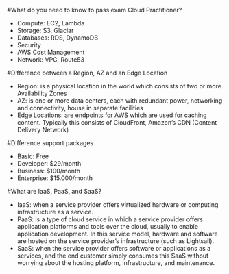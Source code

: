 #What do you need to know to pass exam Cloud Practitioner?
* Compute: EC2, Lambda
* Storage: S3, Glaciar
* Databases: RDS, DynamoDB
* Security
* AWS Cost Management
* Network: VPC, Route53

#Difference between a Region, AZ and an Edge Location
* Region: is a physical location in the world which consists of two or more Availability Zones
* AZ: is one or more data centers, each with redundant power, networking and connectivity, house in separate facilities
* Edge Locations: are endpoints for AWS which are used for caching content. Typically this consists of CloudFront, Amazon’s CDN (Content Delivery Network)

#Difference support packages
* Basic: Free
* Developer: $29/month
* Business: $100/month
* Enterprise: $15.000/month

#What are IaaS, PaaS, and SaaS?
* IaaS: when a service provider offers virtualized hardware or computing infrastructure as a service.
* PaaS: is a type of cloud service in which a service provider offers application platforms and tools over the cloud, usually to enable application development. In this service model, hardware and software are hosted on the service provider’s infrastructure (such as Lightsail).
* SaaS: when the service provider offers software or applications as a services, and the end customer simply consumes this SaaS without worrying about the hosting platform, infrastructure, and maintenance.


